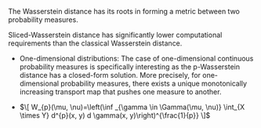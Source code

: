 The Wasserstein distance has its roots in forming a metric between two probability measures. 

Sliced-Wasserstein distance has significantly lower computational requirements than the classical Wasserstein distance.

- One-dimensional distributions: The case of one-dimensional continuous probability measures is specifically interesting as 
the p-Wasserstein distance has a closed-form solution. More precisely, for one-dimensional probability measures, there exists 
a unique monotonically increasing transport map that pushes one measure to another.

- $\[
W_{p}(\mu, \nu)=\left(\inf _{\gamma \in \Gamma(\mu, \nu)} \int_{X \times Y} d^{p}(x, y) d \gamma(x, y)\right)^{\frac{1}{p}}
\]$
